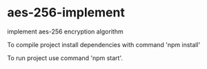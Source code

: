 # aes-256-implement
implement aes-256 encryption algorithm

To compile project install dependencies with command 'npm install'

To run project use command 'npm start'.
